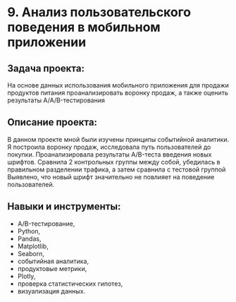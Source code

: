 # 9. Анализ пользовательского поведения в мобильном приложении

## Задача проекта:
На основе данных использования мобильного приложения для продажи продуктов питания проанализировать воронку продаж, а также оценить результаты A/A/B-тестирования 

## Описание проекта: 
В данном проекте мной были изучены принципы событийной аналитики. Я построила воронку продаж, исследовала путь пользователей до покупки. Проанализировала
результаты A/B-теста введения новых шрифтов. Сравнила 2 контрольных группы между собой, убедилась в правильном разделении трафика, а затем сравнила с тестовой группой
Выявлено, что новый шрифт значительно не повлияет на поведение пользователей.

## Навыки и инструменты:
- A/B-тестирование,
- Python,
- Pandas,
- Matplotlib,
- Seaborn,
- событийная аналитика,
- продуктовые метрики,
- Plotly,
- проверка статистических гипотез,
- визуализация данных.
